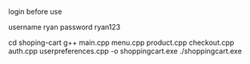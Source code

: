 login before use 

username ryan
password ryan123 

cd shoping-cart
 g++ main.cpp menu.cpp product.cpp checkout.cpp auth.cpp userpreferences.cpp -o shoppingcart.exe
 ./shoppingcart.exe     